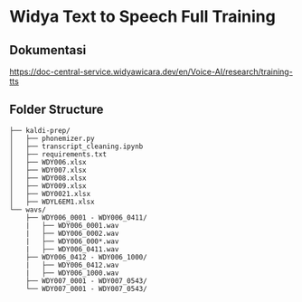# Widya Text to Speech Full Training

## Dokumentasi
https://doc-central-service.widyawicara.dev/en/Voice-AI/research/training-tts

## Folder Structure
```
├── kaldi-prep/
│   ├── phonemizer.py
│   ├── transcript_cleaning.ipynb
│   ├── requirements.txt  
│   ├── WDY006.xlsx
│   ├── WDY007.xlsx
│   ├── WDY008.xlsx
│   ├── WDY009.xlsx
│   ├── WDY0021.xlsx
│   ├── WDYL6EM1.xlsx
└── wavs/
    ├── WDY006_0001 - WDY006_0411/
    |   ├── WDY006_0001.wav
    |   ├── WDY006_0002.wav
    |   ├── WDY006_000*.wav
    |   ├── WDY006_0411.wav
    ├── WDY006_0412 - WDY006_1000/
    |   ├── WDY006_0412.wav 
    |   ├── WDY006_1000.wav   
    ├── WDY007_0001 - WDY007_0543/ 
    └── WDY007_0001 - WDY007_0543/
```
  
  
